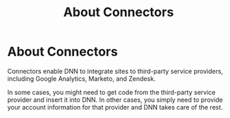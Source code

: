 ﻿---
uid: about-connectors
locale: en
title: About Connectors
dnnversion: 09.02.00
---

# About Connectors

Connectors enable DNN to integrate sites to third-party service providers, including Google Analytics, Marketo, and Zendesk.

In some cases, you might need to get code from the third-party service provider and insert it into DNN. In other cases, you simply need to provide your account information for that provider and DNN takes care of the rest.

